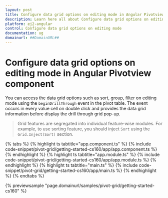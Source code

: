 ```yaml
---
layout: post
title: Configure data grid options on editing mode in Angular Pivotview component | Syncfusion
description: Learn here all about Configure data grid options on editing mode in Syncfusion Angular Pivotview component of Syncfusion Essential JS 2 and more.
platform: ej2-angular
control: Configure data grid options on editing mode 
documentation: ug
domainurl: ##DomainURL##
---
```


# Configure data grid options on editing mode in Angular Pivotview component

You can access the data grid options such as sort, group, filter on editing mode using the `beginDrillThrough` event in the pivot table. The event occurs in every value cell on double click and provides the data grid information before display the drill through grid pop-up.

> Grid features are segregated into individual feature-wise modules. For example, to use sorting feature, you should inject `Sort` using the `Grid.Inject(Sort)` section.

{% tabs %}
{% highlight ts tabtitle="app.component.ts" %}
{% include code-snippet/pivot-grid/getting-started-cs160/app/app.component.ts %}
{% endhighlight %}
{% highlight ts tabtitle="app.module.ts" %}
{% include code-snippet/pivot-grid/getting-started-cs160/app/app.module.ts %}
{% endhighlight %}
{% highlight ts tabtitle="main.ts" %}
{% include code-snippet/pivot-grid/getting-started-cs160/app/main.ts %}
{% endhighlight %}
{% endtabs %}
  
{% previewsample "page.domainurl/samples/pivot-grid/getting-started-cs160" %}
